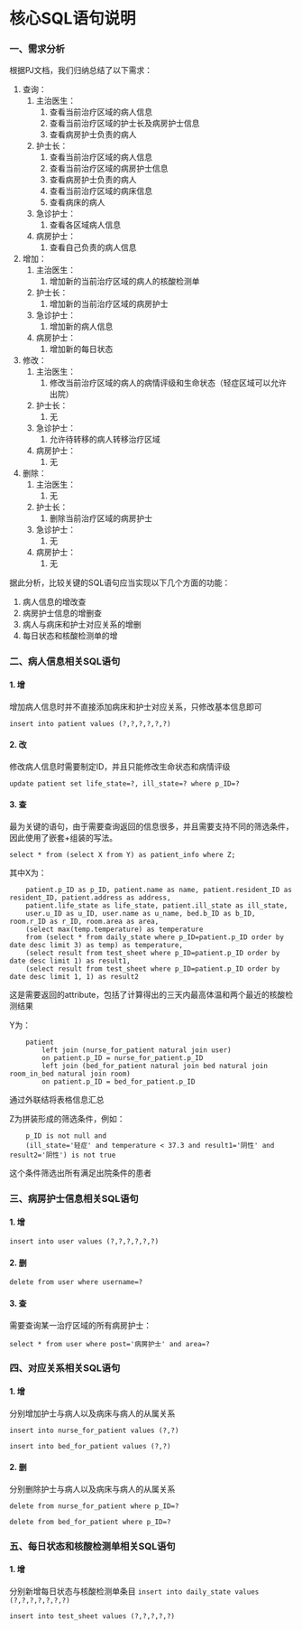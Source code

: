 # 核心SQL语句说明

### 一、需求分析
根据PJ文档，我们归纳总结了以下需求：
1. 查询：
	1. 主治医生：
		1. 查看当前治疗区域的病人信息
		2. 查看当前治疗区域的护士长及病房护士信息
		3. 查看病房护士负责的病人
	2. 护士长：
		1. 查看当前治疗区域的病人信息
		2. 查看当前治疗区域的病房护士信息
		3. 查看病房护士负责的病人
		4. 查看当前治疗区域的病床信息
		5. 查看病床的病人
	3. 急诊护士：
		1. 查看各区域病人信息
	4. 病房护士：
		1. 查看自己负责的病人信息
2. 增加：
	1. 主治医生：
		1. 增加新的当前治疗区域的病人的核酸检测单
	2. 护士长：
		1. 增加新的当前治疗区域的病房护士
	3. 急诊护士：
		1. 增加新的病人信息
	4. 病房护士：
		1. 增加新的每日状态
3. 修改：
	1. 主治医生：
		1. 修改当前治疗区域的病人的病情评级和生命状态（轻症区域可以允许出院）
	2. 护士长：
		1. 无
	3. 急诊护士：
		1. 允许待转移的病人转移治疗区域
	4. 病房护士：
		1. 无
4. 删除：
	1. 主治医生：
		1. 无
	2. 护士长：
		1. 删除当前治疗区域的病房护士
	3. 急诊护士：
		1. 无
	4. 病房护士：
		1. 无

据此分析，比较关键的SQL语句应当实现以下几个方面的功能：
1. 病人信息的增改查
2. 病房护士信息的增删查
3. 病人与病床和护士对应关系的增删
4. 每日状态和核酸检测单的增

### 二、病人信息相关SQL语句
#### 1. 增
增加病人信息时并不直接添加病床和护士对应关系，只修改基本信息即可

`insert into patient values (?,?,?,?,?,?)`
#### 2. 改
修改病人信息时需要制定ID，并且只能修改生命状态和病情评级

`update patient set life_state=?, ill_state=? where p_ID=?`

#### 3. 查
最为关键的语句，由于需要查询返回的信息很多，并且需要支持不同的筛选条件，因此使用了嵌套+组装的写法。

`select * from (select X from Y) as patient_info where Z;`

其中X为：

```
    patient.p_ID as p_ID, patient.name as name, patient.resident_ID as resident_ID, patient.address as address, 
    patient.life_state as life_state, patient.ill_state as ill_state, 
    user.u_ID as u_ID, user.name as u_name, bed.b_ID as b_ID, room.r_ID as r_ID, room.area as area, 
    (select max(temp.temperature) as temperature
    from (select * from daily_state where p_ID=patient.p_ID order by date desc limit 3) as temp) as temperature,
    (select result from test_sheet where p_ID=patient.p_ID order by date desc limit 1) as result1,
    (select result from test_sheet where p_ID=patient.p_ID order by date desc limit 1, 1) as result2
```
这是需要返回的attribute，包括了计算得出的三天内最高体温和两个最近的核酸检测结果

Y为：

```
    patient 
        left join (nurse_for_patient natural join user) 
        on patient.p_ID = nurse_for_patient.p_ID 
        left join (bed_for_patient natural join bed natural join room_in_bed natural join room) 
        on patient.p_ID = bed_for_patient.p_ID
```

通过外联结将表格信息汇总

Z为拼装形成的筛选条件，例如：

```
    p_ID is not null and 
    (ill_state='轻症' and temperature < 37.3 and result1='阴性' and result2='阴性') is not true
```
这个条件筛选出所有满足出院条件的患者

### 三、病房护士信息相关SQL语句
#### 1. 增
`insert into user values (?,?,?,?,?,?)`

#### 2. 删
`delete from user where username=?`

#### 3. 查
需要查询某一治疗区域的所有病房护士：

`select * from user where post='病房护士' and area=?`

### 四、对应关系相关SQL语句
#### 1. 增
分别增加护士与病人以及病床与病人的从属关系

`insert into nurse_for_patient values (?,?)`

`insert into bed_for_patient values (?,?)`

#### 2. 删
分别删除护士与病人以及病床与病人的从属关系

`delete from nurse_for_patient where p_ID=?`

`delete from bed_for_patient where p_ID=?`

### 五、每日状态和核酸检测单相关SQL语句
#### 1. 增
分别新增每日状态与核酸检测单条目
`insert into daily_state values (?,?,?,?,?,?,?)`

`insert into test_sheet values (?,?,?,?,?)`
